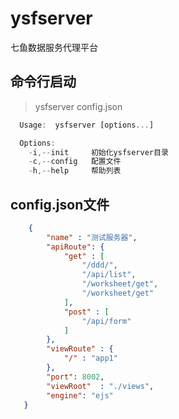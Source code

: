 # ysfserver
七鱼数据服务代理平台

## 命令行启动
> ysfserver config.json

```javascript
  Usage:  ysfserver [options...]

  Options:
    -i,--init     初始化ysfserver目录
    -c,--config   配置文件
    -h,--help     帮助列表
```

## config.json文件

```json
    {
        "name" : "测试服务器",
   	    "apiRoute": {
   		    "get" : [
                "/ddd/",
                "/api/list",
                "/worksheet/get",
                "/worksheet/get"
            ],
            "post" : [
                "/api/form"
            ]
        },
        "viewRoute" : {
            "/" : "app1"
        },
        "port": 8002,
        "viewRoot"  : "./views",
        "engine": "ejs"
   }

```
